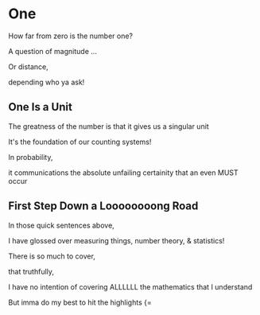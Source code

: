 # One

How far from zero is the number one?

A question of magnitude ...

Or distance,

depending who ya ask!

## One Is a Unit

The greatness of the number is that it gives us a singular unit

It's the foundation of our counting systems!

In probability,

it communications the absolute unfailing certainity that an even MUST occur

## First Step Down a Loooooooong Road

In those quick sentences above,

I have glossed over measuring things, number theory, & statistics!

There is so much to cover,

that truthfully,

I have no intention of covering ALLLLLL the mathematics that I understand

But imma do my best to hit the highlights {=
